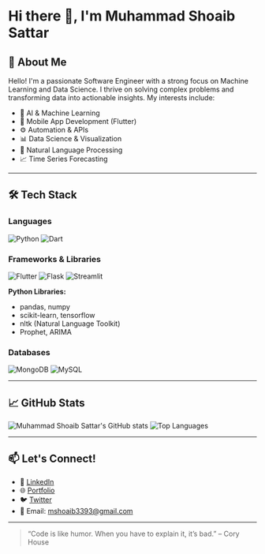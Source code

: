 # Hi there 👋, I'm Muhammad Shoaib Sattar

## 🚀 About Me

Hello! I'm a passionate Software Engineer with a strong focus on Machine Learning and Data Science. I thrive on solving complex problems and transforming data into actionable insights. My interests include:

- 🤖 AI & Machine Learning  
- 📱 Mobile App Development (Flutter)  
- ⚙️ Automation & APIs  
- 📊 Data Science & Visualization  
- 🧠 Natural Language Processing  
- 📈 Time Series Forecasting  

---

## 🛠️ Tech Stack

### Languages
![Python](https://img.shields.io/badge/Python-3776AB?style=for-the-badge&logo=python&logoColor=white)
![Dart](https://img.shields.io/badge/Dart-0175C2?style=for-the-badge&logo=dart&logoColor=white)

### Frameworks & Libraries
![Flutter](https://img.shields.io/badge/Flutter-02569B?style=for-the-badge&logo=flutter&logoColor=white)
![Flask](https://img.shields.io/badge/Flask-000000?style=for-the-badge&logo=flask&logoColor=white)
![Streamlit](https://img.shields.io/badge/Streamlit-FF4B4B?style=for-the-badge&logo=streamlit&logoColor=white)

**Python Libraries:**
- pandas, numpy  
- scikit-learn, tensorflow  
- nltk (Natural Language Toolkit)  
- Prophet, ARIMA  

### Databases
![MongoDB](https://img.shields.io/badge/MongoDB-47A248?style=for-the-badge&logo=mongodb&logoColor=white)
![MySQL](https://img.shields.io/badge/MySQL-00758F?style=for-the-badge&logo=mysql&logoColor=white)

---

## 📈 GitHub Stats

![Muhammad Shoaib Sattar's GitHub stats](https://github-readme-stats.vercel.app/api?username=Shoaibrai1&show_icons=true&theme=github_dark)
![Top Languages](https://github-readme-stats.vercel.app/api/top-langs/?username=Shoaibrai1&layout=compact&theme=github_dark)


---

## 📫 Let's Connect!

- 💼 [LinkedIn](https://www.linkedin.com/in/yourprofile)
- 🌐 [Portfolio](https://yourportfolio.com)
- 🐦 [Twitter](https://twitter.com/yourhandle)
- 📧 Email: mshoaib3393@gmail.com

---

> “Code is like humor. When you have to explain it, it’s bad.” – Cory House


